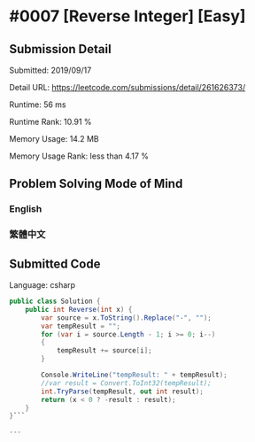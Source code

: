 # #0007 [Reverse Integer] [Easy]

## Submission Detail

Submitted: 2019/09/17

Detail URL: https://leetcode.com/submissions/detail/261626373/

Runtime: 56 ms

Runtime Rank: 10.91 %

Memory Usage: 14.2 MB

Memory Usage Rank: less than 4.17 %

## Problem Solving Mode of Mind

### English

### 繁體中文

## Submitted Code

Language: csharp

```csharp
public class Solution {
    public int Reverse(int x) {
        var source = x.ToString().Replace("-", "");
        var tempResult = "";
        for (var i = source.Length - 1; i >= 0; i--)
        {
            tempResult += source[i];
        }

        Console.WriteLine("tempResult: " + tempResult);
        //var result = Convert.ToInt32(tempResult);
        int.TryParse(tempResult, out int result);
        return (x < 0 ? -result : result);
    }
}```

---

